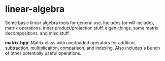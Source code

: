 # linear-algebra

Some basic linear algebra tools for general use.  Includes (or will include), matrix operations, inner product/projection stuff, eigen-things, 
some matrix decompositions, and misc stuff.  

**matrix.hpp:** Matrix class with overloaded operators for addition, subtraction, multiplicaiton, comparison, and indexing. Also includes a bunch of other 
potentially useful operations. 
